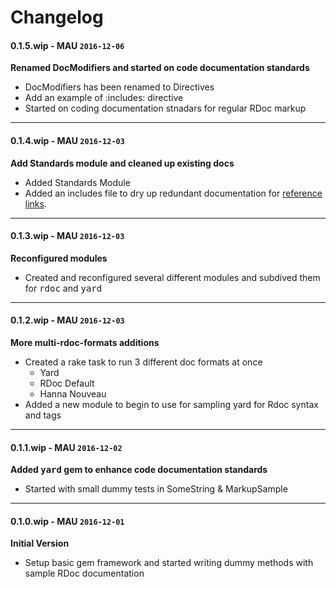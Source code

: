 # Changelog

#### 0.1.5.wip - MAU `2016-12-06`  
**Renamed DocModifiers and started on code documentation standards**

* DocModifiers has been renamed to Directives
* Add an example of :includes: directive
* Started on coding documentation stnadars for regular RDoc markup

---

#### 0.1.4.wip - MAU `2016-12-03`  
**Add Standards module and cleaned up existing docs**

* Added Standards Module
* Added an includes file to dry up redundant documentation for [reference links](lib/marskal_rdoc/includes/reference_links.rb).

---

#### 0.1.3.wip - MAU `2016-12-03`  
**Reconfigured modules**

* Created and reconfigured several different modules and subdived them for <tt>rdoc</tt> and <tt>yard</tt>

---

#### 0.1.2.wip - MAU `2016-12-03`  
**More multi-rdoc-formats additions**

* Created a rake task to run 3 different doc formats at once
    * Yard
    * RDoc Default
    * Hanna Nouveau
* Added a new module to begin to use for sampling yard for Rdoc syntax and tags

---

#### 0.1.1.wip - MAU `2016-12-02`
**Added <tt>yard</tt> gem to enhance code documentation standards**

* Started with small dummy tests in SomeString & MarkupSample

---

#### 0.1.0.wip - MAU `2016-12-01`  
**Initial Version**
*  Setup basic  gem framework and started writing dummy methods with sample RDoc documentation 


